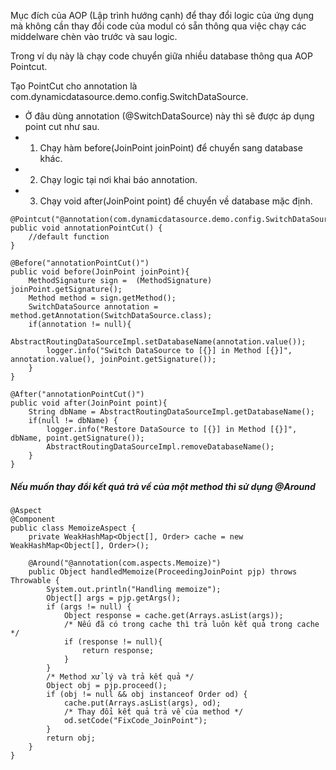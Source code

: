 Mục đích của AOP (Lập trình hướng cạnh) để thay đổi logic của ứng dụng mà không cần thay đổi code của modul có sẵn thông qua việc chạy các middelware chèn vào trước và sau logic.

Trong ví dụ này là chạy code chuyển giữa nhiều database thông qua AOP Pointcut.

Tạo PointCut cho annotation là com.dynamicdatasource.demo.config.SwitchDataSource.
* Ở đâu dùng annotation (@SwitchDataSource) này thì sẽ được áp dụng point cut như sau.
* 1. Chạy hàm before(JoinPoint joinPoint) để chuyển sang database khác.
* 2. Chạy logic tại nơi khai báo annotation.
* 3. Chạy void after(JoinPoint point) để chuyển về database mặc định.

```
@Pointcut("@annotation(com.dynamicdatasource.demo.config.SwitchDataSource)")
public void annotationPointCut() {
    //default function
}

@Before("annotationPointCut()")
public void before(JoinPoint joinPoint){
    MethodSignature sign =  (MethodSignature) joinPoint.getSignature();
    Method method = sign.getMethod();
    SwitchDataSource annotation = method.getAnnotation(SwitchDataSource.class);
    if(annotation != null){
        AbstractRoutingDataSourceImpl.setDatabaseName(annotation.value());
        logger.info("Switch DataSource to [{}] in Method [{}]", annotation.value(), joinPoint.getSignature());
    }
}

@After("annotationPointCut()")
public void after(JoinPoint point){
    String dbName = AbstractRoutingDataSourceImpl.getDatabaseName();
    if(null != dbName) {
        logger.info("Restore DataSource to [{}] in Method [{}]", dbName, point.getSignature());
        AbstractRoutingDataSourceImpl.removeDatabaseName();
    }
}
```

##### Nếu muốn thay đổi kết quả trả về của một method thì sử dụng @Around
```
@Aspect
@Component
public class MemoizeAspect {
    private WeakHashMap<Object[], Order> cache = new WeakHashMap<Object[], Order>();

    @Around("@annotation(com.aspects.Memoize)")
    public Object handledMemoize(ProceedingJoinPoint pjp) throws Throwable {
        System.out.println("Handling memoize");
        Object[] args = pjp.getArgs();
        if (args != null) {
            Object response = cache.get(Arrays.asList(args));
            /* Nếu đã có trong cache thì trả luôn kết quả trong cache */
            if (response != null){
                return response;
            }
        }
        /* Method xử lý và trả kết quả */
        Object obj = pjp.proceed();
        if (obj != null && obj instanceof Order od) {
            cache.put(Arrays.asList(args), od);
            /* Thay đổi kết quả trả về của method */
            od.setCode("FixCode_JoinPoint");
        }
        return obj;
    }
}
```
